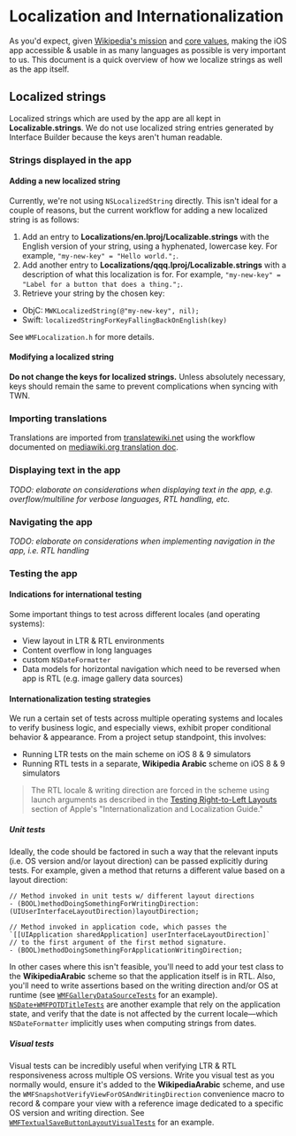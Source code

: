 # Localization and Internationalization
As you'd expect, given [Wikipedia's mission](https://wikimediafoundation.org/wiki/Mission_statement) and [core values](https://wikimediafoundation.org/wiki/Values), making the iOS app accessible & usable in as many languages as possible is very important to us.  This document is a quick overview of how we localize strings as well as the app itself.

## Localized strings
Localized strings which are used by the app are all kept in **Localizable.strings**.  We do not use localized string entries generated by Interface Builder because the keys aren't human readable.
### Strings displayed in the app
#### Adding a new localized string
Currently, we're not using `NSLocalizedString` directly.  This isn't ideal for a couple of reasons, but the current workflow for adding a new localized string is as follows:

1. Add an entry to **Localizations/en.lproj/Localizable.strings** with the English version of your string, using a hyphenated, lowercase key. For example, `"my-new-key" = "Hello world.";`.
2. Add another entry to **Localizations/qqq.lproj/Localizable.strings** with a description of what this localization is for. For example, `"my-new-key" = "Label for a button that does a thing.";`.
3. Retrieve your string by the chosen key:
  - ObjC: `MWKLocalizedString(@"my-new-key", nil);`
  - Swift: `localizedStringForKeyFallingBackOnEnglish(key)`

See `WMFLocalization.h` for more details.

#### Modifying a localized string
**Do not change the keys for localized strings.** Unless absolutely necessary, keys should remain the same to prevent complications when syncing with TWN.

### Importing translations
Translations are imported from [translatewiki.net](https://translatewiki.net) using the workflow documented on [mediawiki.org translation doc](https://www.mediawiki.org/wiki/Translation_of_app_string_resources#TWN_sync_for_iOS).

### Displaying text in the app
_TODO: elaborate on considerations when displaying text in the app, e.g. overflow/multiline for verbose languages, RTL handling, etc._

### Navigating the app
_TODO: elaborate on considerations when implementing navigation in the app, i.e. RTL handling_

### Testing the app
#### Indications for international testing
Some important things to test across different locales (and operating systems):

- View layout in LTR & RTL environments
- Content overflow in long languages
- custom `NSDateFormatter`
- Data models for horizontal navigation which need to be reversed when app is RTL (e.g. image gallery data sources)

#### Internationalization testing strategies
We run a certain set of tests across multiple operating systems and locales to verify business logic, and especially views, exhibit proper conditional behavior & appearance.  From a project setup standpoint, this involves:

- Running LTR tests on the main scheme on iOS 8 & 9 simulators
- Running RTL tests in a separate, **Wikipedia Arabic** scheme on iOS 8 & 9 simulators

> The RTL locale & writing direction are forced in the scheme using launch arguments as described in the [Testing Right-to-Left Layouts](https://developer.apple.com/library/ios/documentation/MacOSX/Conceptual/BPInternational/TestingYourInternationalApp/TestingYourInternationalApp.html) section of Apple's "Internationalization and Localization Guide."

##### Unit tests
Ideally, the code should be factored in such a way that the relevant inputs (i.e. OS version and/or layout direction) can be passed explicitly during tests.  For example, given a method that returns a different value based on a layout direction:
``` objc
// Method invoked in unit tests w/ different layout directions
- (BOOL)methodDoingSomethingForWritingDirection:(UIUserInterfaceLayoutDirection)layoutDirection;

// Method invoked in application code, which passes the `[[UIApplication sharedApplication] userInterfaceLayoutDirection]`
// to the first argument of the first method signature.
- (BOOL)methodDoingSomethingForApplicationWritingDirection;
```

In other cases where this isn't feasible, you'll need to add your test class to the **WikipediaArabic** scheme so that the application itself is in RTL.  Also, you'll need to write assertions based on the writing direction and/or OS at runtime (see [`WMFGalleryDataSourceTests`](WikipediaUnitTests/Code/WMFGalleryDataSourceTests.m#L36) for an example). [`NSDate+WMFPOTDTitleTests`](WikipediaUnitTests/Code/NSDate+WMFPOTDTitleTests.m) are another example that rely on the application state, and verify that the date is not affected by the current locale—which `NSDateFormatter` implicitly uses when computing strings from dates.

##### Visual tests
Visual tests can be incredibly useful when verifying LTR & RTL responsiveness across multiple OS versions.  Write you visual test as you normally would, ensure it's added to the **WikipediaArabic** scheme, and use the `WMFSnapshotVerifyViewForOSAndWritingDirection` convenience macro to record & compare your view with a reference image dedicated to a specific OS version and writing direction.  See [`WMFTextualSaveButtonLayoutVisualTests`](WikipediaUnitTests/Code/WMFTextualSaveButtonLayoutVisualTests.m) for an example.

